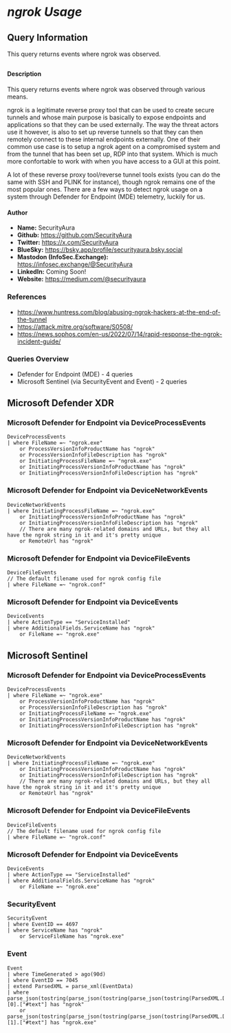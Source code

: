 # *ngrok Usage*

## Query Information

This query returns events where ngrok was observed.

##

#### Description

This query returns events where ngrok was observed through various means.

ngrok is a legitimate reverse proxy tool that can be used to create secure tunnels and whose main purpose is basically to expose endpoints and applications so that they can be used externally. The way the threat actors use it however, is also to set up reverse tunnels so that they can then remotely connect to these internal endpoints externally. One of their common use case is to setup a ngrok agent on a compromised system and from the tunnel that has been set up, RDP into that system. Which is much more confortable to work with when you have access to a GUI at this point.

A lot of these reverse proxy tool/reverse tunnel tools exists (you can do the same with SSH and PLINK for instance), though ngrok remains one of the most popular ones. There are a few ways to detect ngrok usage on a system through Defender for Endpoint (MDE) telemetry, luckily for us.

#### Author <Optional>
- **Name:** SecurityAura
- **Github:** https://github.com/SecurityAura
- **Twitter:** https://x.com/SecurityAura
- **BlueSky:** https://bsky.app/profile/securityaura.bsky.social
- **Mastodon (InfoSec.Exchange):** https://infosec.exchange/@SecurityAura
- **LinkedIn:** Coming Soon!
- **Website:** https://medium.com/@securityaura

### References ###

- https://www.huntress.com/blog/abusing-ngrok-hackers-at-the-end-of-the-tunnel
- https://attack.mitre.org/software/S0508/
- https://news.sophos.com/en-us/2022/07/14/rapid-response-the-ngrok-incident-guide/

### Queries Overview ###

- Defender for Endpoint (MDE) - 4 queries
- Microsoft Sentinel (via SecurityEvent and Event) - 2 queries

## Microsoft Defender XDR ##
### Microsoft Defender for Endpoint via DeviceProcessEvents ###
```KQL
DeviceProcessEvents
| where FileName =~ "ngrok.exe"
    or ProcessVersionInfoProductName has "ngrok"
    or ProcessVersionInfoFileDescription has "ngrok"
    or InitiatingProcessFileName =~ "ngrok.exe"
    or InitiatingProcessVersionInfoProductName has "ngrok"
    or InitiatingProcessVersionInfoFileDescription has "ngrok"
```
### Microsoft Defender for Endpoint via DeviceNetworkEvents ###
```KQL
DeviceNetworkEvents
| where InitiatingProcessFileName =~ "ngrok.exe"
    or InitiatingProcessVersionInfoProductName has "ngrok"
    or InitiatingProcessVersionInfoFileDescription has "ngrok"
    // There are many ngrok-related domains and URLs, but they all have the ngrok string in it and it's pretty unique
    or RemoteUrl has "ngrok"
```
### Microsoft Defender for Endpoint via DeviceFileEvents ###
```KQL
DeviceFileEvents
// The default filename used for ngrok config file
| where FileName =~ "ngrok.conf"
```
### Microsoft Defender for Endpoint via DeviceEvents ###
```KQL
DeviceEvents
| where ActionType == "ServiceInstalled"
| where AdditionalFields.ServiceName has "ngrok"
    or FileName =~ "ngrok.exe"
```
## Microsoft Sentinel ##
### Microsoft Defender for Endpoint via DeviceProcessEvents ###
```KQL
DeviceProcessEvents
| where FileName =~ "ngrok.exe"
    or ProcessVersionInfoProductName has "ngrok"
    or ProcessVersionInfoFileDescription has "ngrok"
    or InitiatingProcessFileName =~ "ngrok.exe"
    or InitiatingProcessVersionInfoProductName has "ngrok"
    or InitiatingProcessVersionInfoFileDescription has "ngrok"
```
### Microsoft Defender for Endpoint via DeviceNetworkEvents ###
```KQL
DeviceNetworkEvents
| where InitiatingProcessFileName =~ "ngrok.exe"
    or InitiatingProcessVersionInfoProductName has "ngrok"
    or InitiatingProcessVersionInfoFileDescription has "ngrok"
    // There are many ngrok-related domains and URLs, but they all have the ngrok string in it and it's pretty unique
    or RemoteUrl has "ngrok"
```
### Microsoft Defender for Endpoint via DeviceFileEvents ###
```KQL
DeviceFileEvents
// The default filename used for ngrok config file
| where FileName =~ "ngrok.conf"
```
### Microsoft Defender for Endpoint via DeviceEvents ###
```KQL
DeviceEvents
| where ActionType == "ServiceInstalled"
| where AdditionalFields.ServiceName has "ngrok"
    or FileName =~ "ngrok.exe"
```
### SecurityEvent ###
```KQL
SecurityEvent
| where EventID == 4697
| where ServiceName has "ngrok"
    or ServiceFileName has "ngrok.exe"
```
### Event ###
```KQL
Event
| where TimeGenerated > ago(90d)
| where EventID == 7045
| extend ParsedXML = parse_xml(EventData)
| where parse_json(tostring(parse_json(tostring(parse_json(tostring(ParsedXML.DataItem)).EventData)).Data))[0].["#text"] has "ngrok"
    or parse_json(tostring(parse_json(tostring(parse_json(tostring(ParsedXML.DataItem)).EventData)).Data))[1].["#text"] has "ngrok.exe"
```
